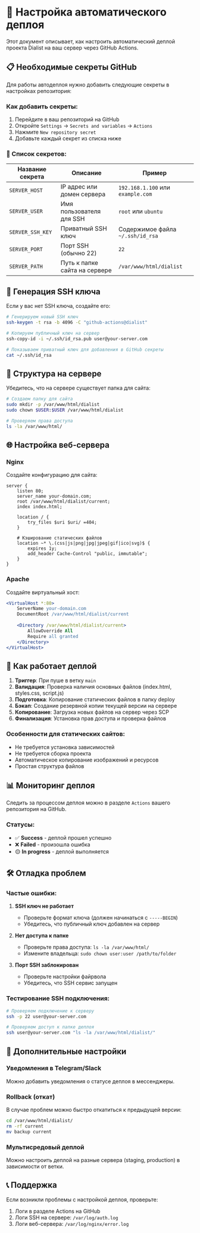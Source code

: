 # 🚀 Настройка автоматического деплоя

Этот документ описывает, как настроить автоматический деплой проекта Dialist на ваш сервер через GitHub Actions.

## 📋 Необходимые секреты GitHub

Для работы автодеплоя нужно добавить следующие секреты в настройках репозитория:

### Как добавить секреты:
1. Перейдите в ваш репозиторий на GitHub
2. Откройте `Settings` → `Secrets and variables` → `Actions`
3. Нажмите `New repository secret`
4. Добавьте каждый секрет из списка ниже

### 🔐 Список секретов:

| Название секрета | Описание | Пример |
|------------------|----------|---------|
| `SERVER_HOST` | IP адрес или домен сервера | `192.168.1.100` или `example.com` |
| `SERVER_USER` | Имя пользователя для SSH | `root` или `ubuntu` |
| `SERVER_SSH_KEY` | Приватный SSH ключ | Содержимое файла `~/.ssh/id_rsa` |
| `SERVER_PORT` | Порт SSH (обычно 22) | `22` |
| `SERVER_PATH` | Путь к папке сайта на сервере | `/var/www/html/dialist` |

## 🔑 Генерация SSH ключа

Если у вас нет SSH ключа, создайте его:

```bash
# Генерируем новый SSH ключ
ssh-keygen -t rsa -b 4096 -C "github-actions@dialist"

# Копируем публичный ключ на сервер
ssh-copy-id -i ~/.ssh/id_rsa.pub user@your-server.com

# Показываем приватный ключ для добавления в GitHub секреты
cat ~/.ssh/id_rsa
```

## 📁 Структура на сервере

Убедитесь, что на сервере существует папка для сайта:

```bash
# Создаем папку для сайта
sudo mkdir -p /var/www/html/dialist
sudo chown $USER:$USER /var/www/html/dialist

# Проверяем права доступа
ls -la /var/www/html/
```

## 🌐 Настройка веб-сервера

### Nginx
Создайте конфигурацию для сайта:

```nginx
server {
    listen 80;
    server_name your-domain.com;
    root /var/www/html/dialist/current;
    index index.html;

    location / {
        try_files $uri $uri/ =404;
    }

    # Кэширование статических файлов
    location ~* \.(css|js|png|jpg|jpeg|gif|ico|svg)$ {
        expires 1y;
        add_header Cache-Control "public, immutable";
    }
}
```

### Apache
Создайте виртуальный хост:

```apache
<VirtualHost *:80>
    ServerName your-domain.com
    DocumentRoot /var/www/html/dialist/current
    
    <Directory /var/www/html/dialist/current>
        AllowOverride All
        Require all granted
    </Directory>
</VirtualHost>
```

## 🔄 Как работает деплой

1. **Триггер**: При пуше в ветку `main`
2. **Валидация**: Проверка наличия основных файлов (index.html, styles.css, script.js)
3. **Подготовка**: Копирование статических файлов в папку deploy
4. **Бэкап**: Создание резервной копии текущей версии на сервере
5. **Копирование**: Загрузка новых файлов на сервер через SCP
6. **Финализация**: Установка прав доступа и проверка файлов

### Особенности для статических сайтов:
- Не требуется установка зависимостей
- Не требуется сборка проекта
- Автоматическое копирование изображений и ресурсов
- Простая структура файлов

## 📊 Мониторинг деплоя

Следить за процессом деплоя можно в разделе `Actions` вашего репозитория на GitHub.

### Статусы:
- ✅ **Success** - деплой прошел успешно
- ❌ **Failed** - произошла ошибка
- 🟡 **In progress** - деплой выполняется

## 🛠️ Отладка проблем

### Частые ошибки:

1. **SSH ключ не работает**
   - Проверьте формат ключа (должен начинаться с `-----BEGIN`)
   - Убедитесь, что публичный ключ добавлен на сервер

2. **Нет доступа к папке**
   - Проверьте права доступа: `ls -la /var/www/html/`
   - Измените владельца: `sudo chown user:user /path/to/folder`

3. **Порт SSH заблокирован**
   - Проверьте настройки файрвола
   - Убедитесь, что SSH сервис запущен

### Тестирование SSH подключения:

```bash
# Проверяем подключение к серверу
ssh -p 22 user@your-server.com

# Проверяем доступ к папке деплоя
ssh user@your-server.com "ls -la /var/www/html/dialist/"
```

## 🔧 Дополнительные настройки

### Уведомления в Telegram/Slack
Можно добавить уведомления о статусе деплоя в мессенджеры.

### Rollback (откат)
В случае проблем можно быстро откатиться к предыдущей версии:

```bash
cd /var/www/html/dialist/
rm -rf current
mv backup current
```

### Мультисредовый деплой
Можно настроить деплой на разные сервера (staging, production) в зависимости от ветки.

## 📞 Поддержка

Если возникли проблемы с настройкой деплоя, проверьте:
1. Логи в разделе Actions на GitHub
2. Логи SSH на сервере: `/var/log/auth.log`
3. Логи веб-сервера: `/var/log/nginx/error.log`